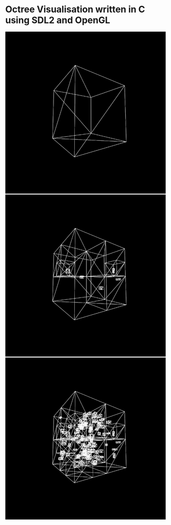 # Octree Visualisation written in C using SDL2 and OpenGL
![image0](/images/image0.png)
![image1](/images/image1.png)
![image2](/images/image2.png)